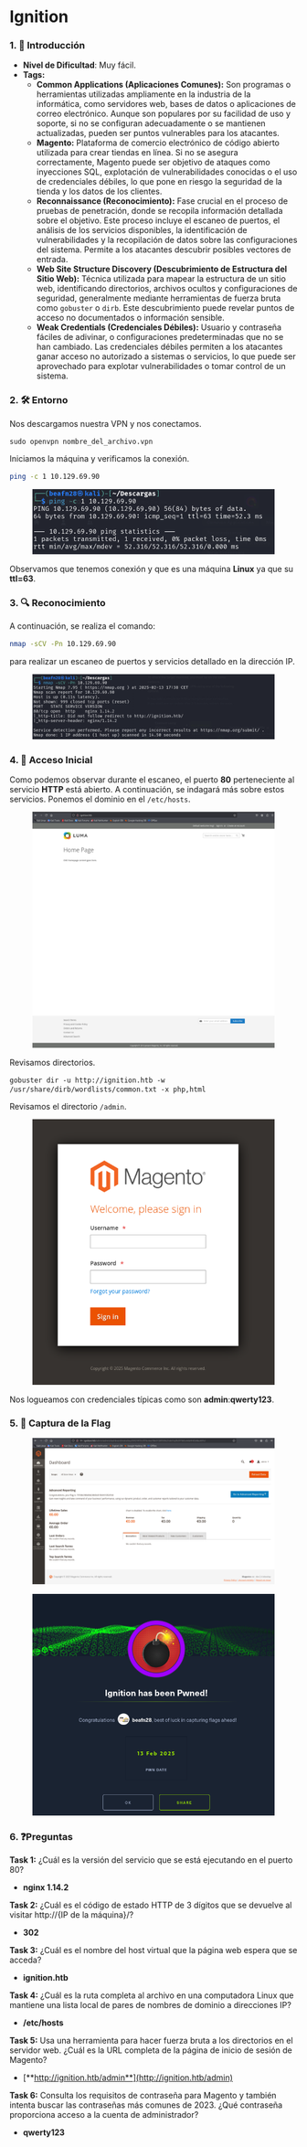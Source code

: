 # Ignition

### 1. 📝 **Introducción**

* **Nivel de Dificultad**: Muy fácil.
* **Tags:**&#x20;
  * **Common Applications (Aplicaciones Comunes):** Son programas o herramientas utilizadas ampliamente en la industria de la informática, como servidores web, bases de datos o aplicaciones de correo electrónico. Aunque son populares por su facilidad de uso y soporte, si no se configuran adecuadamente o se mantienen actualizadas, pueden ser puntos vulnerables para los atacantes.
  * **Magento:** Plataforma de comercio electrónico de código abierto utilizada para crear tiendas en línea. Si no se asegura correctamente, Magento puede ser objetivo de ataques como inyecciones SQL, explotación de vulnerabilidades conocidas o el uso de credenciales débiles, lo que pone en riesgo la seguridad de la tienda y los datos de los clientes.
  * **Reconnaissance (Reconocimiento):** Fase crucial en el proceso de pruebas de penetración, donde se recopila información detallada sobre el objetivo. Este proceso incluye el escaneo de puertos, el análisis de los servicios disponibles, la identificación de vulnerabilidades y la recopilación de datos sobre las configuraciones del sistema. Permite a los atacantes descubrir posibles vectores de entrada.
  * **Web Site Structure Discovery (Descubrimiento de Estructura del Sitio Web):** Técnica utilizada para mapear la estructura de un sitio web, identificando directorios, archivos ocultos y configuraciones de seguridad, generalmente mediante herramientas de fuerza bruta como `gobuster` o `dirb`. Este descubrimiento puede revelar puntos de acceso no documentados o información sensible.
  * **Weak Credentials (Credenciales Débiles):** Usuario y contraseña fáciles de adivinar, o configuraciones predeterminadas que no se han cambiado. Las credenciales débiles permiten a los atacantes ganar acceso no autorizado a sistemas o servicios, lo que puede ser aprovechado para explotar vulnerabilidades o tomar control de un sistema.

### 2. 🛠️ **Entorno**

Nos descargamos nuestra VPN y nos conectamos.

```
sudo openvpn nombre_del_archivo.vpn
```

Iniciamos la máquina y verificamos la conexión.

```bash
ping -c 1 10.129.69.90
```

<figure><img src="../../../.gitbook/assets/image (9) (1) (1) (1) (1) (1) (1) (1) (1) (1).png" alt=""><figcaption></figcaption></figure>

Observamos que tenemos conexión y que es una máquina **Linux** ya que su **ttl=63**.

### 3. 🔍 **Reconocimiento**

A continuación, se realiza el comando:

```bash
nmap -sCV -Pn 10.129.69.90
```

para realizar un escaneo de puertos y servicios detallado en la dirección IP.

<figure><img src="../../../.gitbook/assets/image (1) (1) (1) (1) (1) (1) (1) (1) (1) (1) (1) (1) (1) (1) (1) (1) (1) (1).png" alt=""><figcaption></figcaption></figure>

### 4. 🚪 **Acceso Inicial**

Como podemos observar durante el escaneo, el puerto **80** perteneciente al servicio **HTTP** está abierto. A continuación, se indagará más sobre estos servicios. Ponemos el dominio en el `/etc/hosts`.

<figure><img src="../../../.gitbook/assets/Captura de pantalla 2025-02-13 174332.png" alt=""><figcaption></figcaption></figure>

Revisamos directorios.

```
gobuster dir -u http://ignition.htb -w /usr/share/dirb/wordlists/common.txt -x php,html
```



Revisamos el directorio `/admin`.

<figure><img src="../../../.gitbook/assets/image (2) (1) (1) (1) (1) (1) (1) (1) (1) (1) (1) (1) (1) (1) (1) (1).png" alt=""><figcaption></figcaption></figure>

Nos logueamos con credenciales típicas como son **admin**:**qwerty123**.

### 5. 🔑 **Captura de la Flag**

<figure><img src="../../../.gitbook/assets/Captura de pantalla 2025-02-13 175138.png" alt=""><figcaption></figcaption></figure>

<figure><img src="../../../.gitbook/assets/image (4) (1) (1) (1) (1) (1) (1) (1) (1) (1) (1) (1) (1) (1) (1).png" alt=""><figcaption></figcaption></figure>

### 6. ❓Preguntas

**Task 1:** ¿Cuál es la versión del servicio que se está ejecutando en el puerto 80?

* **nginx 1.14.2**

**Task 2:** ¿Cuál es el código de estado HTTP de 3 dígitos que se devuelve al visitar http://{IP de la máquina}/?

* **302**

**Task 3:** ¿Cuál es el nombre del host virtual que la página web espera que se acceda?

* **ignition.htb**

**Task 4:** ¿Cuál es la ruta completa al archivo en una computadora Linux que mantiene una lista local de pares de nombres de dominio a direcciones IP?

* **/etc/hosts**

**Task 5:** Usa una herramienta para hacer fuerza bruta a los directorios en el servidor web. ¿Cuál es la URL completa de la página de inicio de sesión de Magento?

* [**http://ignition.htb/admin**](http://ignition.htb/admin)

**Task 6:** Consulta los requisitos de contraseña para Magento y también intenta buscar las contraseñas más comunes de 2023. ¿Qué contraseña proporciona acceso a la cuenta de administrador?

* **qwerty123**

